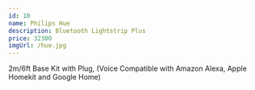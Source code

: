```yaml
---
id: 10
name: Philips Hue
description: Bluetooth Lightstrip Plus
price: 32300
imgUrl: /hue.jpg
---
```


2m/6ft Base Kit with Plug, (Voice Compatible with Amazon Alexa, Apple Homekit and Google Home)
